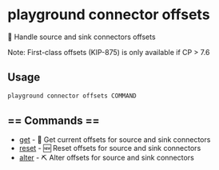 # playground connector offsets

💈 Handle source and sink connectors offsets  
  
  Note: First-class offsets (KIP-875) is only available if CP \> 7.6  


## Usage

```bash
playground connector offsets COMMAND
```

## == Commands ==

- [get](playground%20connector%20offsets%20get) - 🏹 Get current offsets for source and sink connectors
- [reset](playground%20connector%20offsets%20reset) - 🆕 Reset offsets for source and sink connectors
- [alter](playground%20connector%20offsets%20alter) - ⛏️ Alter offsets for source and sink connectors


